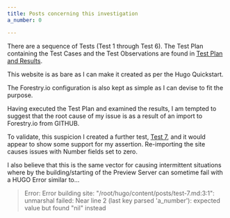 ```yaml
---
title: Posts concerning this investigation
a_number: 0

---
```

There are a sequence of Tests (Test 1 through Test 6). The Test
Plan containing the Test Cases and the Test Observations are found
in [Test Plan and Results](/posts/my-first-post).

This website is as bare as I can make it created as per the Hugo Quickstart.

The Forestry.io configuration is also kept as simple as I can devise to fit the purpose.

Having executed the Test Plan and examined the results, I am tempted to suggest that
the root cause of my issue is as a result of an import to Forestry.io from GITHUB.

To validate, this suspicion I created a further test, [Test 7](/posts/test-7), and it would appear to show some support for my assertion. Re-importing the site causes issues with Number fields set to zero.

I also believe that this is the same vector for causing intermittent situations where by the building/starting of the Preview Server can sometime fail with a HUGO Error similar to...

> Error: Error building site: "/root/hugo/content/posts/test-7.md:3:1": unmarshal failed: Near line 2 (last key parsed 'a_number'): expected value but found "nil" instead